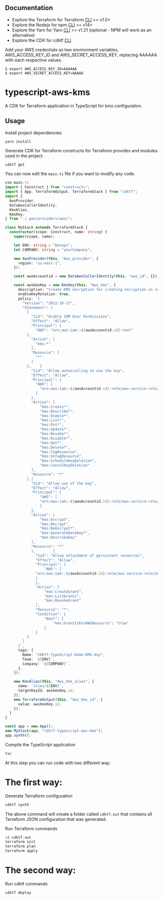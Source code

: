 ## Documentation

* Explore the Terraform for Terraform [CLI](https://www.terraform.io/downloads.html) >= v1.0+
* Explore the Nodejs for npm [CLI](https://nodejs.org/en/) >= v14+
* Explore the Yarn for Yarn [CLI](https://classic.yarnpkg.com/en/docs/install#debian-stable) >= v1.21 (optional - NPM will work as an alternative)
* Explore the CDK for cdktf [CLI](https://github.com/hashicorp/terraform-cdk#build)


Add your AWS credentials as two environment variables, AWS_ACCESS_KEY_ID and AWS_SECRET_ACCESS_KEY, replacing AAAAAA with each respective values.
```shell
$ export AWS_ACCESS_KEY_ID=AAAAAA
$ export AWS_SECRET_ACCESS_KEY=AAAAA
```

# typescript-aws-kms

A CDK for Terraform application in TypeScript for kms configuraiton.

## Usage

Install project dependencies

```shell
yarn install
```

Generate CDK for Terraform constructs for Terraform provides and modules used in the project.

```bash
cdktf get
```

You can now edit the `main.ts` file if you want to modify any code.

```typescript
vim main.ts
import { Construct } from "constructs";
import { App, TerraformOutput, TerraformStack } from "cdktf";
import {
  AwsProvider,
  DataAwsCallerIdentity,
  KmsAlias,
  KmsKey,
} from "./.gen/providers/aws/";

class MyStack extends TerraformStack {
  constructor(scope: Construct, name: string) {
    super(scope, name);

    let ENV: string = "Devops";
    let COMPANY: string = "yourCompany";

    new AwsProvider(this, "Aws_provider", {
      region: "us-east-1",
    });

    const awsAccountid = new DataAwsCallerIdentity(this, "aws_id", {});

    const awskmsKey = new KmsKey(this, "Aws_kms", {
      description: "Create KMS encryption for creating encryption on volume",
      enableKeyRotation: true,
      policy: `{
        "Version": "2012-10-17",
        "Statement": [
          {
            "Sid": "Enable IAM User Permissions",
            "Effect": "Allow",
            "Principal": {
              "AWS": "arn:aws:iam::${awsAccountid.id}:root"
          },
            "Action": [
              "kms:*"
            ],
            "Resource": [
              "*"
            ]
          },    {
            "Sid": "Allow autoscalling to use the key",
            "Effect": "Allow",
            "Principal": {
              "AWS": [
                "arn:aws:iam::${awsAccountid.id}:role/aws-service-role/autoscaling.amazonaws.com/AWSServiceRoleForAutoScaling"
              ]
            },
            "Action": [
                "kms:Create*",
                "kms:Describe*",
                "kms:Enable*",
                "kms:List*",
                "kms:Put*",
                "kms:Update*",
                "kms:Revoke*",
                "kms:Disable*",
                "kms:Get*",
                "kms:Delete*",
                "kms:TagResource",
                "kms:UntagResource",
                "kms:ScheduleKeyDeletion",
                "kms:CancelKeyDeletion"
            ],
            "Resource": "*"
          },{
            "Sid": "Allow use of the key",
            "Effect": "Allow",
            "Principal": {
                "AWS": [
                "arn:aws:iam::${awsAccountid.id}:role/aws-service-role/autoscaling.amazonaws.com/AWSServiceRoleForAutoScaling"
                ]
            },
            "Action": [
                "kms:Encrypt",
                "kms:Decrypt",
                "kms:ReEncrypt*",
                "kms:GenerateDataKey*",
                "kms:DescribeKey"
            ],
            "Resource": "*"
            },        {
              "Sid": "Allow attachment of persistent resources",
              "Effect": "Allow",
              "Principal": {
                  "AWS": [
              "arn:aws:iam::${awsAccountid.id}:role/aws-service-role/autoscaling.amazonaws.com/AWSServiceRoleForAutoScaling"
              ]
              },
              "Action": [
                  "kms:CreateGrant",
                  "kms:ListGrants",
                  "kms:RevokeGrant"
              ],
              "Resource": "*",
              "Condition": {
                  "Bool": {
                      "kms:GrantIsForAWSResource": "true"
                  }
              }
          }
        ]
      }`,
      tags: {
        Name: "CDKtf-TypeScript-Demo-KMS-key",
        Team: `${ENV}`,
        Company: `${COMPANY}`,
      },
    });

    new KmsAlias(this, "Aws_kms_alies", {
      name: `alias/${ENV}`,
      targetKeyId: awskmsKey.id,
    });
    new TerraformOutput(this, "Aws_Kms_id", {
      value: awskmsKey.id,
    });
  }
}

const app = new App();
new MyStack(app, "cdktf-typescript-aws-kms");
app.synth();
```

Compile the TypeScript application

```bash
tsc
```
At this step you can run code with two different way:

# The first way:

Generate Terraform configuration

```bash
cdktf synth
```

The above command will create a folder called `cdktf.out` that contains all Terraform JSON configuration that was generated.

Run Terraform commands

```bash
cd cdktf.out
terraform init
terraform plan
terraform apply
```

# The second way:

Run cdktf commands

```bash
cdktf deploy
```
